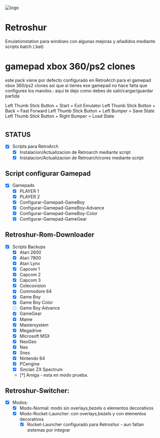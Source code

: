 ![logo](https://s25.postimg.org/ukndgc5bz/screenshot_37.png)

# Retroshur
Emulationstation para windows con algunas mejoras y añadidos mediante scripts batch (.bat)

# gamepad xbox 360/ps2 clones
este pack viene por defecto configurado en RetroArch para el gamepad xbox 360/ps2 clones asi que si tienes ese gamepad no hace falta que configures los mandos.: aqui te dejo como debes de salir/cargar/guardar partida
 
Left Thumb Stick Button + Start = Exit Emulator
Left Thumb Stick Button + Back = Fast Forward
Left Thumb Stick Button + Left Bumper = Save State
Left Thumb Stick Button + Right Bumper = Load State
#
## STATUS
- [x] Scripts para RetroArch
	- [x] Instalacion/Actualizacion de Retroarch mediante script
	- [x] Instalacion/Actualizacion de Retroarch/cores mediante script
## Script configurar Gamepad
- [x] Gamepads
	- [x] PLAYER 1
	- [x] PLAYER 2
	- [x] Configurar-Gamepad-GameBoy
	- [x] Configurar-Gamepad-GameBoy-Advance
	- [x] Configurar-Gamepad-GameBoy-Color
	- [x] Configurar-Gamepad-GameGear
## Retroshur-Rom-Downloader
- [x] Scripts Backups
	- [x] Atari 2600
	- [x] Atari 7800
	- [x] Atari Lynx
	- [x] Capcom 1
	- [x] Capcom 2 
	- [x] Capcom 3
	- [x] Colecovision
	- [x] Commodore 64
	- [x] Game Boy
	- [x] Game Boy Color
	- [ ] Game Boy Advance
	- [x] GameGear
	- [x] Mame
	- [x] Mastersystem
	- [x] Megadrive
	- [x] Microsoft MSX
	- [x] NeoGeo
	- [x] Nes
	- [x] Snes
	- [x] Nintendo 64
	- [x] PCengine
	- [x] Sinclair ZX Spectrum
	- [*] Amiga - esta en modo prueba.
## Retroshur-Switcher:
- [x] Modos:
	- [x] Modo-Normal: modo sin overlays,bezels o elementos decorativos
	- [x] Modo-Rocket-Launcher: con overlays,bezels y con elementos decorativos
		- [x] Rocket-Launcher configurado para Retroshur - aun faltan sistemas por integrar
